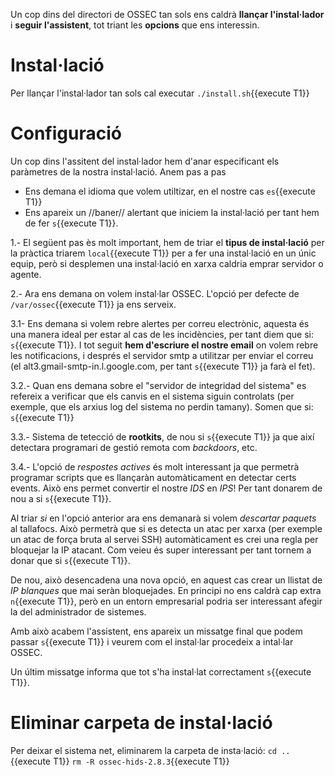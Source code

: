 Un cop dins del directori de OSSEC tan sols ens caldrà **llançar l'instal·lador** i **seguir l'assistent**, tot triant les **opcions** que ens interessin.

# Instal·lació
Per llançar l'instal·lador tan sols cal executar `./install.sh`{{execute T1}}

# Configuració
Un cop dins l'assitent del instal·lador hem d'anar especificant els paràmetres de la nostra instal·lació.  Anem pas a pas
- Ens demana el idioma que volem utiltizar, en el nostre cas `es`{{execute T1}}
- Ens apareix un //baner// alertant que iniciem la instal·lació per tant hem de fer `s`{{execute T1}}.

1.- El següent pas ès molt important, hem de triar el **tipus de instal·lació** per la pràctica triarem `local`{{execute T1}} per a fer una instal·lació en un únic equip, però si desplemen una instal·lació en xarxa caldria emprar servidor o agente.

2.- Ara ens demana on volem instal·lar OSSEC.  L'opció per defecte de `/var/ossec`{{execute T1}} ja ens serveix.

3.1- Ens demana si volem rebre alertes per correu electrònic, aquesta és una manera ideal per estar al cas de les incidències, per tant diem que si: `s`{{execute T1}}.  I tot seguit **hem d'escriure el nostre email** on volem rebre les notificacions, i després el servidor smtp a utilitzar per enviar el correu (el alt3.gmail-smtp-in.l.google.com, per tant `s`{{execute T1}} ja farà el fet).

3.2.- Quan ens demana sobre el "servidor de integridad del sistema" es refereix a verificar que els canvis en el sistema siguin controlats (per exemple, que els arxius log del sistema no perdin tamany).  Somen que si: `s`{{execute T1}}

3.3.- Sistema de tetecció de **rootkits**, de nou si `s`{{execute T1}} ja que així detectara programari de gestió remota com *backdoors*, etc.

3.4.- L'opció de *respostes actives* és molt interessant ja que permetrà programar scripts que es llançaràn automàticament en detectar certs events.  Això ens permet convertir el nostre *IDS* en *IPS*! Per tant donarem de nou a si `s`{{execute T1}}.

Al triar *si* en l'opció anterior ara ens demanarà si volem *descartar paquets* al tallafocs.  Això permetrà que si es detecta un atac per xarxa (per exemple un atac de força bruta al servei SSH) automàticament es crei una regla per bloquejar la IP atacant.  Com veieu és super interessant per tant tornem a donar que si `s`{{execute T1}}.

De nou, això desencadena una nova opció, en aquest cas crear un llistat de *IP blanques* que mai seràn bloquejades.  En principi no ens caldrà cap extra `n`{{execute T1}}, però en un entorn empresarial podria ser interessant afegir la del administrador de sistemes.

Amb això acabem l'assistent, ens apareix un missatge final que podem passar `s`{{execute T1}} i veurem com el instal·lar procedeix a intal·lar OSSEC.

Un últim missatge informa que tot s'ha instal·lat correctament `s`{{execute T1}}.

# Eliminar carpeta de instal·lació
Per deixar el sistema net, eliminarem la carpeta de insta·lació:
`cd ..`{{execute T1}}
`rm -R ossec-hids-2.8.3`{{execute T1}}
